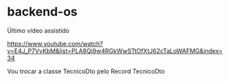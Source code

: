 # backend-os

Último vídeo assistido

https://www.youtube.com/watch?v=E4J_P7VvKbM&list=PLA8Qj9w4RGkWwSTtOfXtJ62cTaLoWAFMG&index=34


Vou trocar a classe TecnicoDto pelo Record TecnicoDto
